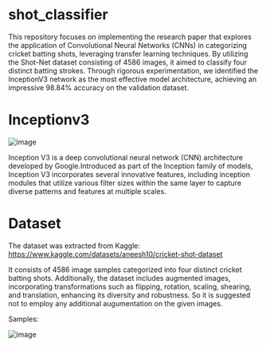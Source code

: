 # shot_classifier

This repository focuses on implementing the research paper that explores the application of Convolutional Neural Networks (CNNs) in categorizing cricket batting shots, leveraging transfer learning techniques. By utilizing the Shot-Net dataset consisting of 4586 images, it aimed to classify four distinct batting strokes. Through rigorous experimentation, we identified the InceptionV3 network as the most effective model architecture, achieving an impressive 98.84% accuracy on the validation dataset.

# Inceptionv3

![image](https://github.com/Nelson-code/shot_classifier/assets/62516702/27b952e1-442d-4c87-916a-88842db7996b)

Inception V3 is a deep convolutional neural network (CNN) architecture developed by Google.Introduced as part of the Inception family of models, Inception V3 incorporates several innovative features, including inception modules that utilize various filter sizes within the same layer to capture diverse patterns and features at multiple scales. 

# Dataset

The dataset was extracted from Kaggle: https://www.kaggle.com/datasets/aneesh10/cricket-shot-dataset

It consists of 4586 image samples categorized into four distinct cricket batting shots. Additionally, the dataset includes augmented images, incorporating transformations such as flipping, rotation, scaling, shearing, and translation, enhancing its diversity and robustness. So it is suggested not to employ any additional augumentation on the given images.

Samples: 

![image](https://github.com/Nelson-code/shot_classifier/assets/62516702/4eab3604-1a43-44ec-83b2-a4debc349499)
